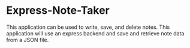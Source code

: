 # Express-Note-Taker
This application can be used to write, save, and delete notes. This application will use an express backend and save and retrieve note data from a JSON file.
